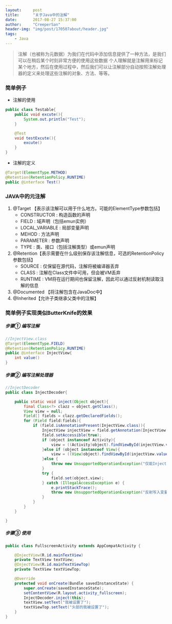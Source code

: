 ```yaml
---
layout:     post
title:      "关于Java中的注解"
date:       2017-08-27 15:37:00
author:     "CreeperSan"
header-img: "img/post/170507about/header.jpg"
tags:
    - Java
---
```

> 注解（也被称为元数据）为我们在代码中添加信息提供了一种方法，是我们可以在稍后某个时刻非常方便的使用这些数据
> 个人理解就是注解用来标记某个地方，然后在使用过程中，然后我们可以让注解部分自动按照注解处理器的定义来处理这些注解的对象、方法、等等。

### 简单例子
+ 注解的使用
```JAVA
public class Testable{
	public void excute(){
    	System.out.println("Test");
    }

	@Test
    void testExcute(){
    	excute()
    }
}
```
+ 注解的定义
```JAVA
@Target(ElementType.METHOD)
@Retention(RetentionPolicy.RUNTIME)
public @interface Test()
```
### JAVA中的元注解
1. @Target 【表示该注解可以用于什么地方。可能的ElementType参数包括】
	+ CONSTRUCTOR : 构造函数的声明
	+ FIELD : 域声明（包括emun实例）
	+ LOCAL_VARIABLE : 局部变量声明
	+ MEHOD : 方法声明
	+ PARAMETER : 参数声明
	+ TYPE : 类、接口（包括注解类型）或emun声明
2. @Retention【表示需要在什么级别保存该注解信息，可选的RetentionPolicy参数包括】
	+ SOURCE : 仅保留在源代码，注解将被编译器丢弃
	+ CLASS : 注解在Class文件中可用，但会被VM丢弃
	+ RUNTIME : VM将在运行期间也保留注解，因此可以通过反射机制读取注解的信息
3. @Documented 【将注解包含在JavaDoc中】
4. @Inherited【允许子类继承父类中的注解】

### 简单例子实现类似ButterKnife的效果
##### 步骤① 编写注解
```JAVA
//InjectView.class
@Target(ElementType.FIELD)
@Retention(RetentionPolicy.RUNTIME)
public @interface InjectView{
	int value()
}
```
##### 步骤② 编写注解处理器
```JAVA
//InjectDecoder
public class InjectDecoder{

	public static void inject(Object object){
    	final Class<?> clazz = object.getClass();
        View view = null;
        Field[] fields = clazz.getDeclaredFields();
        for (Field field:fields){
            if (field.isAnnotationPresent(InjectView.class)){
                InjectView injectView = field.getAnnotation(InjectView.class);
                field.setAccessible(true);
                if (object instanceof Activity){
                    view = ((Activity)object).findViewById(injectView.value());
                }else if (object instanceof View){
                    view = ((View)object).findViewById(injectView.value());
                }else {
                    throw new UnsupportedOperationException("仅能Inject Activity或者View");
                }
                try {
                    field.set(object,view);
                } catch (IllegalAccessException e) {
                    e.printStackTrace();
                    throw new UnsupportedOperationException("反射写入变量失败");
                }
            }
        }
    }

}
```
##### 步骤③ 使用
```JAVA
public class FullscreenActivity extends AppCompatActivity {

    @InjectView(R.id.mainTextView)
    private TextView textView;
    @InjectView(R.id.mainTextViewTop)
    private TextView textViewTop;

    @Override
    protected void onCreate(Bundle savedInstanceState) {
        super.onCreate(savedInstanceState);
        setContentView(R.layout.activity_fullscreen);
        InjectDecoder.inject(this);
        textView.setText("我被设置了");
        textViewTop.setText("头部的我被设置了");
    }
}
```


